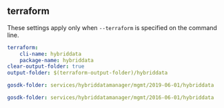 
## terraform

These settings apply only when `--terraform` is specified on the command line.

``` yaml $(terraform)
terraform:
    cli-name: hybriddata
    package-name: hybriddata
clear-output-folder: true
output-folder: $(terraform-output-folder)/hybriddata
```

```yaml $(tag) == 'package-2019-06' && $(terraform)
gosdk-folder: services/hybriddatamanager/mgmt/2019-06-01/hybriddata
```

```yaml $(tag) == 'package-2016-06' && $(terraform)
gosdk-folder: services/hybriddatamanager/mgmt/2016-06-01/hybriddata
```
